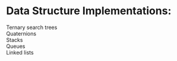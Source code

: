 # Data Structure Implementations:<br />
Ternary search trees<br />
Quaternions<br />
Stacks<br />
Queues<br />
Linked lists <br />
